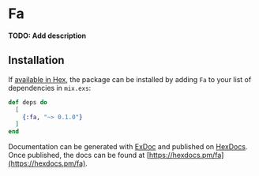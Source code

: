 # Fa

**TODO: Add description**

## Installation

If [available in Hex](https://hex.pm/docs/publish), the package can be installed
by adding `Fa` to your list of dependencies in `mix.exs`:

```elixir
def deps do
  [
    {:fa, "~> 0.1.0"}
  ]
end
```

Documentation can be generated with [ExDoc](https://github.com/elixir-lang/ex_doc)
and published on [HexDocs](https://hexdocs.pm). Once published, the docs can
be found at [https://hexdocs.pm/fa](https://hexdocs.pm/fa).

